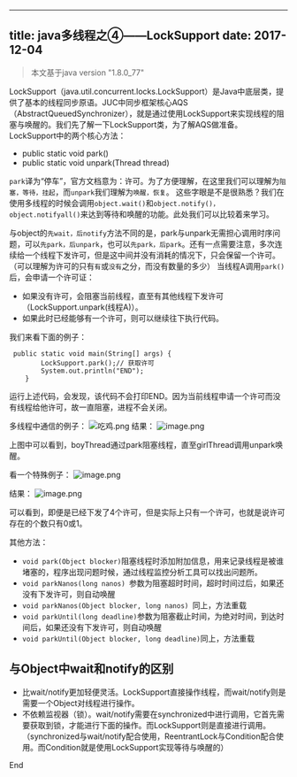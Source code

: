 ----
title: java多线程之④——LockSupport
date: 2017-12-04
----

>本文基于java version "1.8.0_77"

LockSupport（java.util.concurrent.locks.LockSupport）是Java中底层类，提供了基本的线程同步原语。JUC中同步框架核心AQS（AbstractQueuedSynchronizer），就是通过使用LockSupport来实现线程的阻塞与唤醒的。我们先了解一下LockSupport类，为了解AQS做准备。
LockSupport中的两个核心方法：
* public static void park()
*  public static void unpark(Thread thread)

```park```译为“停车”，官方文档意为：许可。为了方便理解，在这里我们可以理解为```阻塞，等待，挂起```，而```unpark```我们理解为```唤醒，恢复```。
这些字眼是不是很熟悉？我们在使用多线程的时候会调用```object.wait()```和```object.notify()，object.notifyall()```来达到等待和唤醒的功能。此处我们可以比较着来学习。

与object的```先wait，后notify```方法不同的是，park与unpark无需担心调用时序问题，可以```先park，后unpark```，也可以```先park，后park```。还有一点需要注意，多次连续给一个线程下发许可，但是这中间并没有消耗的情况下，只会保留一个许可。（可以理解为许可的只有```有```或```没有```之分，而没有数量的多少）
 当线程A调用```park()```后，会申请一个许可证：
* 如果没有许可，会阻塞当前线程，直至有其他线程下发许可（LockSupport.unpark(线程A)）。
* 如果此时已经能够有一个许可，则可以继续往下执行代码。


我们来看下面的例子：
````
 public static void main(String[] args) {
        LockSupport.park();// 获取许可
        System.out.println("END");
    }
````
运行上述代码，会发现，该代码不会打印END。因为当前线程申请一个许可而没有线程给他许可，故一直阻塞，进程不会关闭。

多线程中通信的例子：
![吃鸡.png](http://upload-images.jianshu.io/upload_images/1583231-7cd2306d600d00aa.png?imageMogr2/auto-orient/strip%7CimageView2/2/w/800)
结果：
![image.png](http://upload-images.jianshu.io/upload_images/1583231-055c392fc4ade6a3.png?imageMogr2/auto-orient/strip%7CimageView2/2/w/600)

上图中可以看到，boyThread通过park阻塞线程，直至girlThread调用unpark唤醒。

看一个特殊例子：
![image.png](http://upload-images.jianshu.io/upload_images/1583231-8fa78f7a2dbef6c1.png?imageMogr2/auto-orient/strip%7CimageView2/2/w/1240)


结果：
![image.png](http://upload-images.jianshu.io/upload_images/1583231-1405badfb85ce9f3.png?imageMogr2/auto-orient/strip%7CimageView2/2/w/1240)

可以看到，即便是已经下发了4个许可，但是实际上只有一个许可，也就是说许可存在的个数只有0或1。

其他方法：
*  ```void park(Object blocker)```阻塞线程时添加附加信息，用来记录线程是被谁堵塞的，程序出现问题时候，通过线程监控分析工具可以找出问题所。
*  ```void parkNanos(long nanos) ```参数为阻塞超时时间，超时时间过后，如果还没有下发许可，则自动唤醒
* ```void parkNanos(Object blocker, long nanos) ```同上，方法重载
* ```void parkUntil(long deadline)```参数为阻塞截止时间，为绝对时间，到达时间后，如果还没有下发许可，则自动唤醒
* ```void parkUntil(Object blocker, long deadline)```同上，方法重载

## 与Object中wait和notify的区别
* 比wait/notify更加轻便灵活。LockSupport直接操作线程，而wait/notify则是需要一个Object对线程进行操作。
* 不依赖监视器（锁）。wait/notify需要在synchronized中进行调用，它首先需要获取到锁，才能进行下面的操作。而LockSupport则是直接进行调用。（synchronized与wait/notify配合使用，ReentrantLock与Condition配合使用。而Condition就是使用LockSupport实现等待与唤醒的）

End











